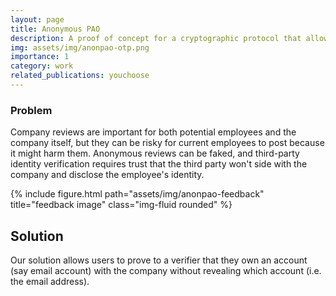 ```yaml
---
layout: page
title: Anonymous PAO
description: A proof of concept for a cryptographic protocol that allows users to prove ownership of an account without revealing their account identifier.
img: assets/img/anonpao-otp.png
importance: 1
category: work
related_publications: youchoose
---
```





### Problem
Company reviews are important for both potential employees and the company itself, but they can be risky for current employees to post because it might harm them. Anonymous reviews can be faked, and third-party identity verification requires trust that the third party won't side with the company and disclose the employee's identity.

<div class="row">
    <div class="col-sm-6 mt- mt-md-0">
        {% include figure.html path="assets/img/anonpao-feedback" title="feedback image" class="img-fluid rounded" %}
    </div>
</div>

## Solution 
Our solution allows users to prove to a verifier that they own an account (say email account) with the company without revealing which account (i.e. the email address).



